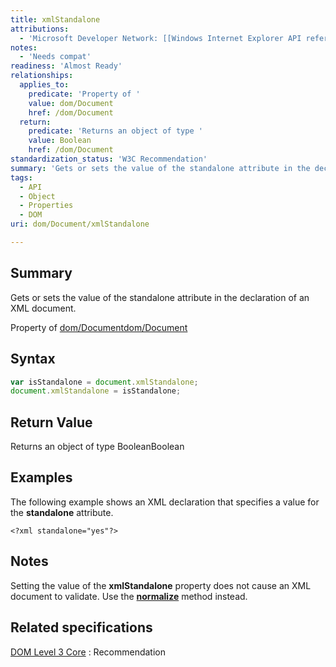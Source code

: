 ```yaml
---
title: xmlStandalone
attributions:
  - 'Microsoft Developer Network: [[Windows Internet Explorer API reference](http://msdn.microsoft.com/en-us/library/ie/hh828809%28v=vs.85%29.aspx) Article]'
notes:
  - 'Needs compat'
readiness: 'Almost Ready'
relationships:
  applies_to:
    predicate: 'Property of '
    value: dom/Document
    href: /dom/Document
  return:
    predicate: 'Returns an object of type '
    value: Boolean
    href: /dom/Document
standardization_status: 'W3C Recommendation'
summary: 'Gets or sets the value of the standalone attribute in the declaration of an XML document.'
tags:
  - API
  - Object
  - Properties
  - DOM
uri: dom/Document/xmlStandalone

---
```

## <span>Summary</span>

Gets or sets the value of the standalone attribute in the declaration of an XML document.

Property of [dom/Document](/dom/Document)[dom/Document](/dom/Document)

## <span>Syntax</span>

``` js
var isStandalone = document.xmlStandalone;
document.xmlStandalone = isStandalone;
```

## <span>Return Value</span>

Returns an object of type BooleanBoolean

## <span>Examples</span>

The following example shows an XML declaration that specifies a value for the **standalone** attribute.

```
<?xml standalone="yes"?>
```

## <span>Notes</span>

Setting the value of the **xmlStandalone** property does not cause an XML document to validate. Use the [**normalize**](/dom/Node/normalize) method instead.

## <span>Related specifications</span>

[DOM Level 3 Core](http://www.w3.org/TR/2004/REC-DOM-Level-3-Core-20040407)
:   Recommendation
